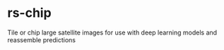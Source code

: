 # rs-chip
Tile or chip large satellite images for use with deep learning models and reassemble predictions
